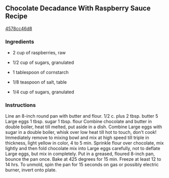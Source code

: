 ## Chocolate Decadance With Raspberry Sauce Recipe

[4578cc46d8](http://cookeatshare.com/recipes/chocolate-decadance-with-raspberry-sauce-12121)

### Ingredients

 - 2 cup of raspberries, raw

 - 1/2 cup of sugars, granulated

 - 1 tablespoon of cornstarch

 - 1/8 teaspoon of salt, table

 - 1/4 cup of sugars, granulated

### Instructions

Line an 8-inch round pan with butter and flour. 1/2 c. plus 2 tbsp. butter 5 Large eggs 1 tbsp. sugar 1 tbsp. flour Combine chocolate and butter in double boiler, heat till melted, put aside in a dish. Combine Large eggs with sugar in a double boiler, whisk over low heat till hot to touch, don't cook! Immediately remove to mixing bowl and mix at high speed till triple in thickness, light yellow in color, 4 to 5 min. Sprinkle flour over chocolate, mix lightly and then fold chocolate mix into Large eggs carefully, not to deflate Large eggs, but mix in completely. Put in a greased, floured 8-inch pan, bounce the pan once. Bake at 425 degrees for 15 min. Freeze at least 12 to 14 hrs. To unmold, spin the pan for 15 seconds on gas or possibly electric burner, invert onto plate.